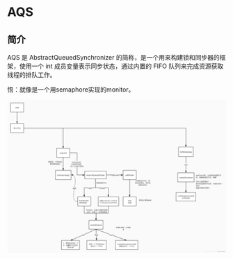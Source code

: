 # AQS

## 简介

AQS 是 AbstractQueuedSynchronizer 的简称，是一个用来构建锁和同步器的框架，使用一个 int 成员变量表示同步状态，通过内置的 FIFO 队列来完成资源获取线程的排队工作。

悟：就像是一个用semaphore实现的monitor。

![](2023-06-17-18-22-49.png)